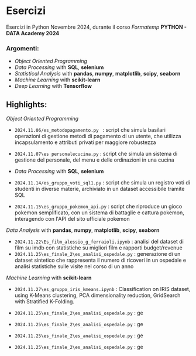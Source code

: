 # Esercizi
Esercizi in Python Novembre 2024, durante il corso _Formatemp_ __PYTHON - DATA Academy 2024__

### Argomenti:
- _Object Oriented Programming_
- _Data Processing_ with __SQL__, __selenium__
- _Statistical Analysis_ with __pandas__, __numpy__, __matplotlib__, __scipy__, __seaborn__
- _Machine Learning_ with __scikit-learn__
- _Deep Learning_ with __Tensorflow__


## Highlights:

_Object Oriented Programming_

-  ```2024.11.06/es_metodopagamento.py ```  : script che simula basilari operazioni di gestione metodi di pagamento di un utente, che utilizza incapsulamento e attributi privati per maggiore robustezza
- ```2024.11.07\es personalecucina.py``` : script che simula un sistema di gestione del personale, del menu e delle ordinazioni in una cucina

- _Data Processing_ with __SQL__, __selenium__

- ```2024.11.14/es_gruppo_voti_sql1.py``` : script che simula un registro voti di studenti in diverse materie, archiviato in un dataset accessibile tramite SQL
- ```2024.11.15\es_gruppo_pokemon_api.py``` : script che riproduce un gioco pokemon semplificato, con un sistema di battaglie e cattura pokemon, interagendo con l'API del sito ufficiale pokemon

_Data Analysis_ with __pandas__, __numpy__, __matplotlib__, __scipy__, __seaborn__

- ```2024.11.22\Es_film_alessio_g_ferraioli.ipynb``` : analisi del dataset di film su imdb con statistiche su migliori film e rapporti budget/revenue
- ```2024.11.25\es_finale_2\es_analisi_ospedale.py``` : generazione di un dataset sintetico che rappresenta il numero di ricoveri in un ospedale e analisi statistiche sulle visite nel corso di un anno

_Machine Learning_ with __scikit-learn__

- ```2024.11.27\es_gruppo_iris_kmeans.ipynb``` : Classification on IRIS dataset, using K-Means clustering, PCA dimensionality reduction, GridSearch with Stratified K-Folding.
- ```2024.11.25\es_finale_2\es_analisi_ospedale.py``` : ge



- ```2024.11.25\es_finale_2\es_analisi_ospedale.py``` : ge
- ```2024.11.25\es_finale_2\es_analisi_ospedale.py``` : ge
- ```2024.11.25\es_finale_2\es_analisi_ospedale.py``` : ge















